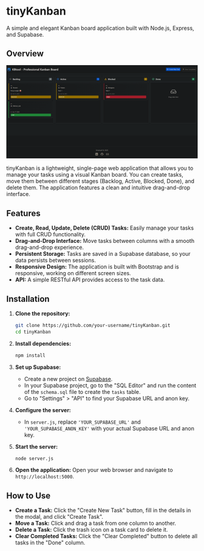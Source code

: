 # tinyKanban

A simple and elegant Kanban board application built with Node.js, Express, and Supabase.

## Overview

![alt text](https://github.com/emanavas/tinyKanban/blob/main/tinyKB.png?raw=true)

tinyKanban is a lightweight, single-page web application that allows you to manage your tasks using a visual Kanban board. You can create tasks, move them between different stages (Backlog, Active, Blocked, Done), and delete them. The application features a clean and intuitive drag-and-drop interface.

## Features

- **Create, Read, Update, Delete (CRUD) Tasks:** Easily manage your tasks with full CRUD functionality.
- **Drag-and-Drop Interface:** Move tasks between columns with a smooth drag-and-drop experience.
- **Persistent Storage:** Tasks are saved in a Supabase database, so your data persists between sessions.
- **Responsive Design:** The application is built with Bootstrap and is responsive, working on different screen sizes.
- **API:** A simple RESTful API provides access to the task data.

## Installation

1.  **Clone the repository:**
    ```bash
    git clone https://github.com/your-username/tinyKanban.git
    cd tinyKanban
    ```

2.  **Install dependencies:**
    ```bash
    npm install
    ```

3.  **Set up Supabase:**
    - Create a new project on [Supabase](https://supabase.com/).
    - In your Supabase project, go to the "SQL Editor" and run the content of the `schema.sql` file to create the `tasks` table.
    - Go to "Settings" > "API" to find your Supabase URL and anon key.

4.  **Configure the server:**
    - In `server.js`, replace `'YOUR_SUPABASE_URL'` and `'YOUR_SUPABASE_ANON_KEY'` with your actual Supabase URL and anon key.

5.  **Start the server:**
    ```bash
    node server.js
    ```

6.  **Open the application:**
    Open your web browser and navigate to `http://localhost:5000`.

## How to Use

- **Create a Task:** Click the "Create New Task" button, fill in the details in the modal, and click "Create Task".
- **Move a Task:** Click and drag a task from one column to another.
- **Delete a Task:** Click the trash icon on a task card to delete it.
- **Clear Completed Tasks:** Click the "Clear Completed" button to delete all tasks in the "Done" column.